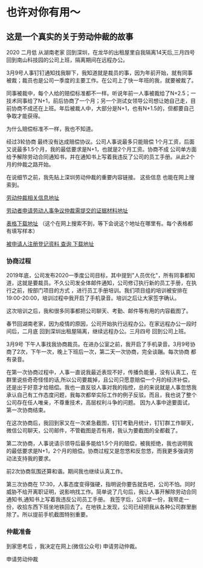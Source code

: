 
# 也许对你有用～



## 这是一个真实的关于劳动仲裁的故事


2020  二月低 从湖南老家 回到深圳，在龙华的出租屋里自我隔离14天后,三月四号 回到南山科技园的公司上班，隔离期间在远程办公。

3月9号人事钉钉通知找我聊下，我知道就是裁员的事，因为年前开始，就有同事被裁；裁员也是公司一季度的主要工作。在公司上了快一年班的我，就要被裁了。

同事被裁中，每个人给的赔偿标准都不一样。听说年前一人事被裁给了N+2.5；一技术同事给了N+1，前后协商了一个月；另一个测试女领导公司想让她自己走，目前协商不成还在上班。年后被裁人中，大部分是N+1，也有N+1.5的，但都要自己争取才能获得。

为什么赔偿标准不一样，我也不知道。



经过3轮协商 最终没有达成赔偿协议。公司人事说最多只能赔偿 1个月工资，后面又说最多1.5个月，我的最低要求是N+1，也就是2个月工资。协商不成 公司单方面给予解除劳动合同通知书，并在通知书上写着我违反了公司的员工手册。从此2个月的仲裁之路开始。


在说细节之前，我先贴上深圳劳动仲裁的重要内容链接。  这些信息 也能在网上搜索到。

[劳动仲裁相关信息地址](http://hrss.sz.gov.cn/zmhd/xfjc/zc/index.html)

[劳动者申请劳动人事争议仲裁需提交的证据材料地址](http://hrss.sz.gov.cn/zmhd/xfjc/zc/content/post_6908713.html)

[表格下载地址](http://hrss.sz.gov.cn/wsbs/xzzx/ldzc/index.htm) （这个在网上搜索不到，等下会说这个地址在哪里有。每个表格都有填写样本）

[被申请人注册登记资料 查询 下载地址](http://hrss.sz.gov.cn/wsbs/xzzx/ldzc/index.htm) 




### 协商过程

2019年底，公司发布2020一季度公司目标，其中提到"人员优化"，所有同事都知道，这就是要裁员。不久公司发全体邮件通知，公司修订执行新的员工手册，在执行之前，按部门项目的方式 ，进行员工手册培训。我们项目组的培训被安排在19:00-20:00，培训过程中我开启了手机录音。培训之后让大家签字确认。

这次培训之后，我和很多同事都把公司聊天、考勤、邮件等有用的内容截图了。

春节回湖南老家，因为疫情的原因，公司开始执行远程办公。在家远程办公一段时间后，二月底 回到深圳出租屋隔离，继续远程办公。三月四号 回到公司上班。

3月9号 下午人事找我协商裁员。在进办公室之前，我开启了手机录音。3月9号协商了2次，下午一次，晚上下班后一次，第二天一次协商，完全谈蹦。每次协商 都有录音。

在第一次协商过程中，人事一直说我最近表现不好，传播负能量，没有认真工，在群里说些奇奇怪怪的话,所以公司要裁掉，且公司只愿意赔偿一个月的经济补偿，还是出于好意才给赔偿。我也一直反驳人事对我的指控，总的来说就是人事忽悠我承认自己有工作态度问题，我每次都举实际工作的例子反驳。而且，我也说了整个公司存在任人唯亲，不尊重技术，高层权利斗争的问题。 因为人事中途要面试，第一次协商结束。

在这次协商后，我回到家又在一次紧急截图，钉钉考勤月统计，钉钉群工作聊天，微信公司聊天，公司邮件，不管截图是否有用，我认为要截图的全都截了。

第二次协商，人事说请示领导后最多能给1.5个月的赔偿，被我拒绝，我也说明我的最低要求是N+1，2个月的赔偿。协商过程又是忽悠和反忽悠，而我更多强调劳动法支持我的要求。 

前2次协商氛围还算和谐。期间我也继续认真工作。

第三次协商在 17:30，人事态度变得强硬，指明说你要告就告吧，公司不怕。同时 威胁不给开离职证明，说影响找工作。简单说了几句后，我让人事开解除劳动合同通知书,通知书上写着我违反公司员工手册。 我签字后，公司拿一份，我带走一份，收拾东西下班坐地铁回去了。在地铁上发现，公司已经把我从各种公司群里删除了。所以提前手机截图特别重要。


### 仲裁准备
到家思考后 ，我决定在网上(微信公众号) 申请劳动仲裁。

申请劳动仲裁
























